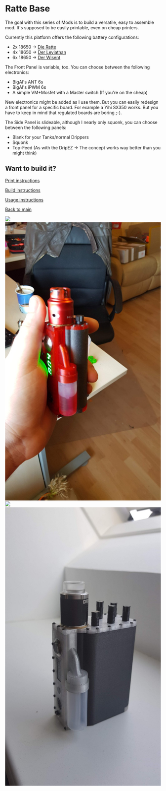 # Ratte Base
The goal with this series of Mods is to build a versatile, easy to assemble mod. It's supposed to be easily printable, even on cheap printers.

Currently this platform offers the following battery configurations:
- 2x 18650 -> [Die Ratte](https://github.com/johannes-otto/Librecig/blob/master/Ratte%20and%20Variations/Ratte/Readme.md)
- 4x 18650 -> [Der Leviathan](https://github.com/johannes-otto/Librecig/blob/master/Ratte%20and%20Variations/Leviatan/Readme.md)
- 6x 18650 ->  [Der Wisent](https://github.com/johannes-otto/Librecig/blob/master/Ratte%20and%20Variations/Wisent/Readme.md)

The Front Panel is variable, too. You can choose between the following electronics:
- BigAl's ANT 6s
- BigAl's iPWM 6s
- A simple VM+Mosfet with a Master switch (If you're on the cheap)

New electronics might be added as I use them. But you can easily redesign a front panel for a specific board. For example a Yihi SX350 works. But you have to keep in mind that regulated boards are boring ;-).

The Side Panel is slideable, although I nearly only squonk, you can choose between the following panels:
- Blank for your Tanks/normal Drippers
- Squonk
- Top-Feed (As with the DripEZ -> The concept works way better than you might think)


## Want to build it?
[Print instructions](https://github.com/johannes-otto/Librecig/blob/master/Ratte%20and%20Variations/doc/instructions/printing.md)

[Build instructions](https://github.com/johannes-otto/Librecig/blob/master/Ratte%20and%20Variations/doc/instructions/building.md)

[Usage instructions](https://github.com/johannes-otto/Librecig/blob/master/Ratte%20and%20Variations/doc/instructions/usage.md)

[Back to main](https://github.com/johannes-otto/Librecig/blob/master/README.md)

![](https://github.com/johannes-otto/Librecig/blob/master/Ratte%20and%20Variations/doc/images/Leviathan%20Squonk.png)
![](https://github.com/johannes-otto/Librecig/blob/master/Ratte%20and%20Variations/doc/images/Ratte%20Squonk%20iPWM.png)
![](https://github.com/johannes-otto/Librecig/blob/master/Ratte%20and%20Variations/doc/images/Ratte%20Top%20Feed%20Mosfet.png)
![](https://github.com/johannes-otto/Librecig/blob/master/Ratte%20and%20Variations/doc/images/Wisent%20Squonk%20ANT.png)
